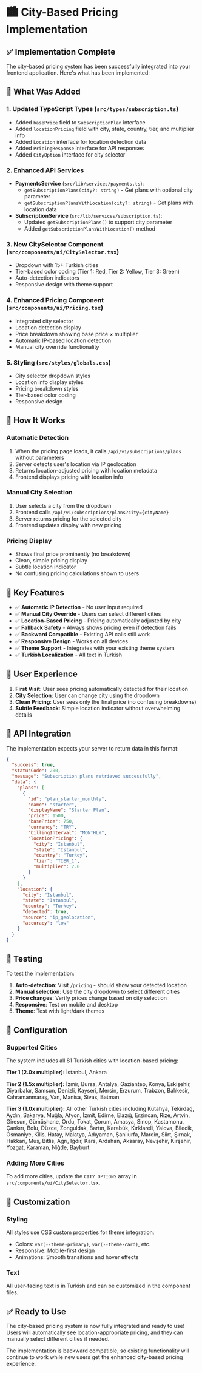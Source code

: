 # 🏙️ City-Based Pricing Implementation

## ✅ Implementation Complete

The city-based pricing system has been successfully integrated into your frontend application. Here's what has been implemented:

## 🔧 What Was Added

### 1. **Updated TypeScript Types** (`src/types/subscription.ts`)
- Added `basePrice` field to `SubscriptionPlan` interface
- Added `locationPricing` field with city, state, country, tier, and multiplier info
- Added `Location` interface for location detection data
- Added `PricingResponse` interface for API responses
- Added `CityOption` interface for city selector

### 2. **Enhanced API Services**
- **PaymentsService** (`src/lib/services/payments.ts`):
  - `getSubscriptionPlans(city?: string)` - Get plans with optional city parameter
  - `getSubscriptionPlansWithLocation(city?: string)` - Get plans with location data
- **SubscriptionService** (`src/lib/services/subscription.ts`):
  - Updated `getSubscriptionPlans()` to support city parameter
  - Added `getSubscriptionPlansWithLocation()` method

### 3. **New CitySelector Component** (`src/components/ui/CitySelector.tsx`)
- Dropdown with 15+ Turkish cities
- Tier-based color coding (Tier 1: Red, Tier 2: Yellow, Tier 3: Green)
- Auto-detection indicators
- Responsive design with theme support

### 4. **Enhanced Pricing Component** (`src/components/ui/Pricing.tsx`)
- Integrated city selector
- Location detection display
- Price breakdown showing base price × multiplier
- Automatic IP-based location detection
- Manual city override functionality

### 5. **Styling** (`src/styles/globals.css`)
- City selector dropdown styles
- Location info display styles
- Pricing breakdown styles
- Tier-based color coding
- Responsive design

## 🚀 How It Works

### Automatic Detection
1. When the pricing page loads, it calls `/api/v1/subscriptions/plans` without parameters
2. Server detects user's location via IP geolocation
3. Returns location-adjusted pricing with location metadata
4. Frontend displays pricing with location info

### Manual City Selection
1. User selects a city from the dropdown
2. Frontend calls `/api/v1/subscriptions/plans?city={cityName}`
3. Server returns pricing for the selected city
4. Frontend updates display with new pricing

### Pricing Display
- Shows final price prominently (no breakdown)
- Clean, simple pricing display
- Subtle location indicator
- No confusing pricing calculations shown to users

## 🎯 Key Features

- ✅ **Automatic IP Detection** - No user input required
- ✅ **Manual City Override** - Users can select different cities
- ✅ **Location-Based Pricing** - Pricing automatically adjusted by city
- ✅ **Fallback Safety** - Always shows pricing even if detection fails
- ✅ **Backward Compatible** - Existing API calls still work
- ✅ **Responsive Design** - Works on all devices
- ✅ **Theme Support** - Integrates with your existing theme system
- ✅ **Turkish Localization** - All text in Turkish

## 📱 User Experience

1. **First Visit**: User sees pricing automatically detected for their location
2. **City Selection**: User can change city using the dropdown
3. **Clean Pricing**: User sees only the final price (no confusing breakdowns)
4. **Subtle Feedback**: Simple location indicator without overwhelming details

## 🔄 API Integration

The implementation expects your server to return data in this format:

```json
{
  "success": true,
  "statusCode": 200,
  "message": "Subscription plans retrieved successfully",
  "data": {
    "plans": [
      {
        "id": "plan_starter_monthly",
        "name": "starter",
        "displayName": "Starter Plan",
        "price": 1500,
        "basePrice": 750,
        "currency": "TRY",
        "billingInterval": "MONTHLY",
        "locationPricing": {
          "city": "Istanbul",
          "state": "Istanbul",
          "country": "Turkey",
          "tier": "TIER_1",
          "multiplier": 2.0
        }
      }
    ],
    "location": {
      "city": "Istanbul",
      "state": "Istanbul",
      "country": "Turkey",
      "detected": true,
      "source": "ip_geolocation",
      "accuracy": "low"
    }
  }
}
```

## 🧪 Testing

To test the implementation:

1. **Auto-detection**: Visit `/pricing` - should show your detected location
2. **Manual selection**: Use the city dropdown to select different cities
3. **Price changes**: Verify prices change based on city selection
4. **Responsive**: Test on mobile and desktop
5. **Theme**: Test with light/dark themes

## 🔧 Configuration

### Supported Cities
The system includes all 81 Turkish cities with location-based pricing:

**Tier 1 (2.0x multiplier):** İstanbul, Ankara

**Tier 2 (1.5x multiplier):** İzmir, Bursa, Antalya, Gaziantep, Konya, Eskişehir, Diyarbakır, Samsun, Denizli, Kayseri, Mersin, Erzurum, Trabzon, Balıkesir, Kahramanmaraş, Van, Manisa, Sivas, Batman

**Tier 3 (1.0x multiplier):** All other Turkish cities including Kütahya, Tekirdağ, Aydın, Sakarya, Muğla, Afyon, İzmit, Edirne, Elazığ, Erzincan, Rize, Artvin, Giresun, Gümüşhane, Ordu, Tokat, Çorum, Amasya, Sinop, Kastamonu, Çankırı, Bolu, Düzce, Zonguldak, Bartın, Karabük, Kırklareli, Yalova, Bilecik, Osmaniye, Kilis, Hatay, Malatya, Adıyaman, Şanlıurfa, Mardin, Siirt, Şırnak, Hakkari, Muş, Bitlis, Ağrı, Iğdır, Kars, Ardahan, Aksaray, Nevşehir, Kırşehir, Yozgat, Karaman, Niğde, Bayburt

### Adding More Cities
To add more cities, update the `CITY_OPTIONS` array in `src/components/ui/CitySelector.tsx`.

## 🎨 Customization

### Styling
All styles use CSS custom properties for theme integration:
- Colors: `var(--theme-primary)`, `var(--theme-card)`, etc.
- Responsive: Mobile-first design
- Animations: Smooth transitions and hover effects

### Text
All user-facing text is in Turkish and can be customized in the component files.

## ✅ Ready to Use

The city-based pricing system is now fully integrated and ready to use! Users will automatically see location-appropriate pricing, and they can manually select different cities if needed.

The implementation is backward compatible, so existing functionality will continue to work while new users get the enhanced city-based pricing experience.
